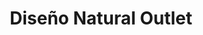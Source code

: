 ---
title: "Diseño Natural Outlet"
url: /ciudad-autonoma-de-buenos-aires/diseno-natural-outlet/
shop: muebles
---